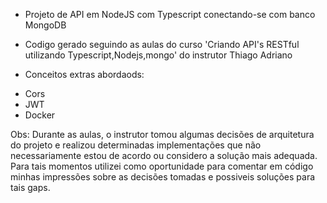 * Projeto de API em NodeJS com Typescript conectando-se com banco MongoDB

* Codigo gerado seguindo as aulas do curso 'Criando API's RESTful utilizando Typescript,Nodejs,mongo' do instrutor Thiago Adriano

* Conceitos extras abordaods:
 - Cors
 - JWT
 - Docker 
 
Obs: Durante as aulas, o instrutor tomou algumas decisões de arquitetura do projeto e realizou determinadas implementações que não necessariamente estou de acordo ou considero a solução mais adequada.
Para tais momentos utilizei como oportunidade para comentar em código minhas impressões
sobre as decisões tomadas e possiveis soluções para tais gaps.